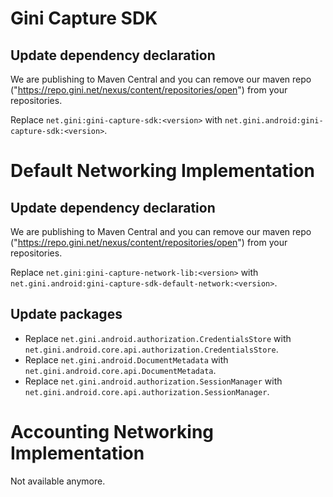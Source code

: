 # Gini Capture SDK

## Update dependency declaration

We are publishing to Maven Central and you can remove our maven repo ("https://repo.gini.net/nexus/content/repositories/open") from your repositories.

Replace `net.gini:gini-capture-sdk:<version>` with `net.gini.android:gini-capture-sdk:<version>`.

# Default Networking Implementation

## Update dependency declaration

We are publishing to Maven Central and you can remove our maven repo ("https://repo.gini.net/nexus/content/repositories/open") from your repositories.

Replace `net.gini:gini-capture-network-lib:<version>` with `net.gini.android:gini-capture-sdk-default-network:<version>`.

## Update packages

* Replace `net.gini.android.authorization.CredentialsStore` with `net.gini.android.core.api.authorization.CredentialsStore`.
* Replace `net.gini.android.DocumentMetadata` with `net.gini.android.core.api.DocumentMetadata`.
* Replace `net.gini.android.authorization.SessionManager` with `net.gini.android.core.api.authorization.SessionManager`.

# Accounting Networking Implementation

Not available anymore.